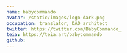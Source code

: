 ```yaml
---
name: babycommando
avatar: /static/images/logo-dark.png
occupation: translator, DAO architect
twitter: https://twitter.com/BabyCommando_
teia: https://teia.art/babycommando
github:
---
```

